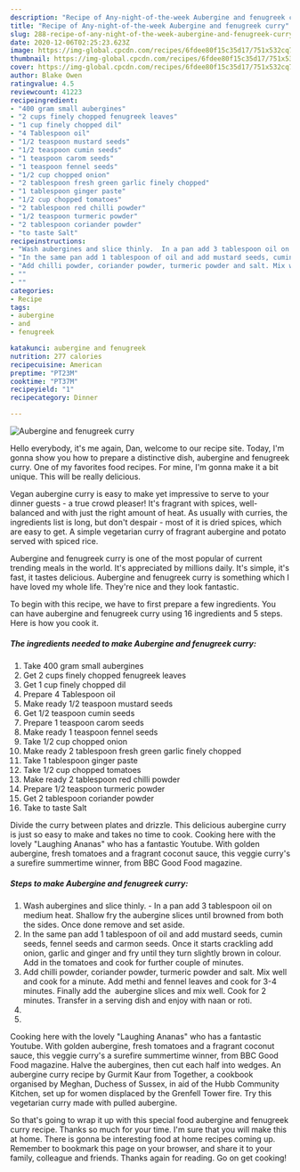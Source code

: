 ```yaml
---
description: "Recipe of Any-night-of-the-week Aubergine and fenugreek curry"
title: "Recipe of Any-night-of-the-week Aubergine and fenugreek curry"
slug: 288-recipe-of-any-night-of-the-week-aubergine-and-fenugreek-curry
date: 2020-12-06T02:25:23.623Z
image: https://img-global.cpcdn.com/recipes/6fdee80f15c35d17/751x532cq70/aubergine-and-fenugreek-curry-recipe-main-photo.jpg
thumbnail: https://img-global.cpcdn.com/recipes/6fdee80f15c35d17/751x532cq70/aubergine-and-fenugreek-curry-recipe-main-photo.jpg
cover: https://img-global.cpcdn.com/recipes/6fdee80f15c35d17/751x532cq70/aubergine-and-fenugreek-curry-recipe-main-photo.jpg
author: Blake Owen
ratingvalue: 4.5
reviewcount: 41223
recipeingredient:
- "400 gram small aubergines"
- "2 cups finely chopped fenugreek leaves"
- "1 cup finely chopped dil"
- "4 Tablespoon oil"
- "1/2 teaspoon mustard seeds"
- "1/2 teaspoon cumin seeds"
- "1 teaspoon carom seeds"
- "1 teaspoon fennel seeds"
- "1/2 cup chopped onion"
- "2 tablespoon fresh green garlic finely chopped"
- "1 tablespoon ginger paste"
- "1/2 cup chopped tomatoes"
- "2 tablespoon red chilli powder"
- "1/2 teaspoon turmeric powder"
- "2 tablespoon coriander powder"
- "to taste Salt"
recipeinstructions:
- "Wash aubergines and slice thinly.  In a pan add 3 tablespoon oil on medium heat. Shallow fry the aubergine slices until browned from both the sides. Once done remove and set aside."
- "In the same pan add 1 tablespoon of oil and add mustard seeds, cumin seeds, fennel seeds and carmon seeds. Once it starts crackling add onion, garlic and ginger and fry until they turn slightly brown in colour. Add in the tomatoes and cook for further couple of minutes."
- "Add chilli powder, coriander powder, turmeric powder and salt. Mix well and cook for a minute. Add methi and fennel leaves and cook for 3-4 minutes. Finally add the  aubergine slices and mix well. Cook for 2 minutes. Transfer in a serving dish and enjoy with naan or roti."
- ""
- ""
categories:
- Recipe
tags:
- aubergine
- and
- fenugreek

katakunci: aubergine and fenugreek 
nutrition: 277 calories
recipecuisine: American
preptime: "PT23M"
cooktime: "PT37M"
recipeyield: "1"
recipecategory: Dinner

---
```



![Aubergine and fenugreek curry](https://img-global.cpcdn.com/recipes/6fdee80f15c35d17/751x532cq70/aubergine-and-fenugreek-curry-recipe-main-photo.jpg)

Hello everybody, it's me again, Dan, welcome to our recipe site. Today, I'm gonna show you how to prepare a distinctive dish, aubergine and fenugreek curry. One of my favorites food recipes. For mine, I'm gonna make it a bit unique. This will be really delicious.

Vegan aubergine curry is easy to make yet impressive to serve to your dinner guests - a true crowd pleaser! It&#39;s fragrant with spices, well-balanced and with just the right amount of heat. As usually with curries, the ingredients list is long, but don&#39;t despair - most of it is dried spices, which are easy to get. A simple vegetarian curry of fragrant aubergine and potato served with spiced rice.

Aubergine and fenugreek curry is one of the most popular of current trending meals in the world. It's appreciated by millions daily. It's simple, it's fast, it tastes delicious. Aubergine and fenugreek curry is something which I have loved my whole life. They're nice and they look fantastic.


To begin with this recipe, we have to first prepare a few ingredients. You can have aubergine and fenugreek curry using 16 ingredients and 5 steps. Here is how you cook it.

<!--inarticleads1-->

##### The ingredients needed to make Aubergine and fenugreek curry:

1. Take 400 gram small aubergines
1. Get 2 cups finely chopped fenugreek leaves
1. Get 1 cup finely chopped dil
1. Prepare 4 Tablespoon oil
1. Make ready 1/2 teaspoon mustard seeds
1. Get 1/2 teaspoon cumin seeds
1. Prepare 1 teaspoon carom seeds
1. Make ready 1 teaspoon fennel seeds
1. Take 1/2 cup chopped onion
1. Make ready 2 tablespoon fresh green garlic finely chopped
1. Take 1 tablespoon ginger paste
1. Take 1/2 cup chopped tomatoes
1. Make ready 2 tablespoon red chilli powder
1. Prepare 1/2 teaspoon turmeric powder
1. Get 2 tablespoon coriander powder
1. Take to taste Salt


Divide the curry between plates and drizzle. This delicious aubergine curry is just so easy to make and takes no time to cook. Cooking here with the lovely &#34;Laughing Ananas&#34; who has a fantastic Youtube. With golden aubergine, fresh tomatoes and a fragrant coconut sauce, this veggie curry&#39;s a surefire summertime winner, from BBC Good Food magazine. 

<!--inarticleads2-->

##### Steps to make Aubergine and fenugreek curry:

1. Wash aubergines and slice thinly.  - In a pan add 3 tablespoon oil on medium heat. Shallow fry the aubergine slices until browned from both the sides. Once done remove and set aside.
1. In the same pan add 1 tablespoon of oil and add mustard seeds, cumin seeds, fennel seeds and carmon seeds. Once it starts crackling add onion, garlic and ginger and fry until they turn slightly brown in colour. Add in the tomatoes and cook for further couple of minutes.
1. Add chilli powder, coriander powder, turmeric powder and salt. Mix well and cook for a minute. Add methi and fennel leaves and cook for 3-4 minutes. Finally add the  aubergine slices and mix well. Cook for 2 minutes. Transfer in a serving dish and enjoy with naan or roti.
1. 
1. 


Cooking here with the lovely &#34;Laughing Ananas&#34; who has a fantastic Youtube. With golden aubergine, fresh tomatoes and a fragrant coconut sauce, this veggie curry&#39;s a surefire summertime winner, from BBC Good Food magazine. Halve the aubergines, then cut each half into wedges. An aubergine curry recipe by Gurmit Kaur from Together, a cookbook organised by Meghan, Duchess of Sussex, in aid of the Hubb Community Kitchen, set up for women displaced by the Grenfell Tower fire. Try this vegetarian curry made with pulled aubergine. 

So that's going to wrap it up with this special food aubergine and fenugreek curry recipe. Thanks so much for your time. I'm sure that you will make this at home. There is gonna be interesting food at home recipes coming up. Remember to bookmark this page on your browser, and share it to your family, colleague and friends. Thanks again for reading. Go on get cooking!
